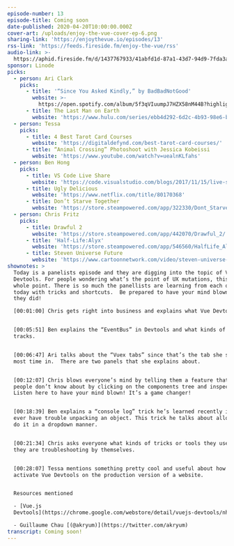 ```yaml
---
episode-number: 13
episode-title: Coming soon
date-published: 2020-04-20T10:00:00.000Z
cover-art: /uploads/enjoy-the-vue-cover-ep-6.png
sharing-link: 'https://enjoythevue.io/episodes/13'
rss-link: 'https://feeds.fireside.fm/enjoy-the-vue/rss'
audio-link: >-
  https://aphid.fireside.fm/d/1437767933/41abfd1d-87a1-43d7-94d9-7fda3a5120e1/5e97aada-2584-4c3e-97a6-835c64cea714.mp3
sponsor: Linode
picks:
  - person: Ari Clark
    picks:
      - title: '“Since You Asked Kindly,” by BadBadNotGood'
        website: >-
          https://open.spotify.com/album/5f3qVIuumpJ7HZX58nM44B?highlight=spotify:track:42EepltXfZ9XjwsA4H5E3Y
      - title: The Last Man on Earth
        website: 'https://www.hulu.com/series/ebb4d292-6d2c-4b93-98e6-b03406954151'
  - person: Tessa
    picks:
      - title: 4 Best Tarot Card Courses
        website: 'https://digitaldefynd.com/best-tarot-card-courses/'
      - title: “Animal Crossing” Photoshoot with Jessica Kobeissi
        website: 'https://www.youtube.com/watch?v=uealnKLfahs'
  - person: Ben Hong
    picks:
      - title: VS Code Live Share
        website: 'https://code.visualstudio.com/blogs/2017/11/15/live-share'
      - title: Ugly Delicious
        website: 'https://www.netflix.com/title/80170368'
      - title: Don’t Starve Together
        website: 'https://store.steampowered.com/app/322330/Dont_Starve_Together/'
  - person: Chris Fritz
    picks:
      - title: Drawful 2
        website: 'https://store.steampowered.com/app/442070/Drawful_2/'
      - title: 'Half-Life:Alyx'
        website: 'https://store.steampowered.com/app/546560/HalfLife_Alyx/'
      - title: Steven Universe Future
        website: 'https://www.cartoonnetwork.com/video/steven-universe-future/index.html'
shownotes: >
  Today is a panelists episode and they are digging into the topic of Vue
  Devtools. For people wondering what’s the point of UX mutations, this is the
  whole point. There is so much the panellists are learning from each other
  today with tricks and shortcuts.  Be prepared to have your mind blown like
  they did!

  [00:01:00] Chris gets right into business and explains what Vue Devtools are. 


  [00:05:51] Ben explains the “EventBus” in Devtools and what kinds of events it
  tracks.


  [00:06:47] Ari talks about the “Vuex tabs” since that’s the tab she spends the
  most time in.  There are two panels that she explains about. 


  [00:12:07] Chris blows everyone’s mind by telling them a feature that a lot of
  people don’t know about by clicking on the components tree and inspecting.
  Listen here to have your mind blown! It’s a game changer! 


  [00:18:39] Ben explains a “console log” trick he’s learned recently if you
  ever have trouble unpacking an object. This trick he talks about allows you to
  do it in a dropdown manner. 


  [00:21:34] Chris asks everyone what kinds of tricks or tools they use when
  they are troubleshooting by themselves. 


  [00:28:07] Tessa mentions something pretty cool and useful about how you can
  activate Vue Devtools on the production version of a website.


  Resources mentioned

  - [Vue.js
  Devtools](https://chrome.google.com/webstore/detail/vuejs-devtools/nhdogjmejiglipccpnnnanhbledajbpd?hl=en)

  - Guillaume Chau [(@akryum)](https://twitter.com/akryum)
transcript: Coming soon!
---
```

